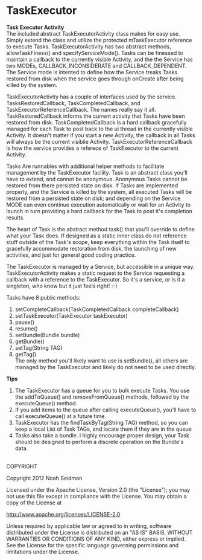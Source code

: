 TaskExecutor
===================

<b>Task Executor Activity</b><br>
The included abstract TaskExecutorActivity class makes for easy use. Simply extend the class and utilize the protected mTaskExecutor reference to execute Tasks. 
TaskExecutorActivity has two abstract methods, allowTaskFiness() and specifyServiceMode(). 
Tasks can be finessed to maintain a callback to the currently visible Activity, and 
the the Service has two MODEs, CALLBACK_INCONSIDERATE and CALLBACK_DEPENDENT. 
The Service mode is intented to define how the Service 
treaks Tasks restored from disk when the service goes through onCreate after being killed by the system.

TaskExecutorActivity has a couple of interfaces used by the service. TasksRestoredCallback, TaskCompletedCallback, 
and TaskExecutorReferenceCallback. The names really say it all. TaskRestoredCallback informs the current activity 
that Tasks have been restored from disk. TaskCompletedCallback is a hard callback gracefully managed for each Task 
to post back to the ui thread in the currently visible Activity. It doesn't matter if you start a new Activity, the callback 
in all Tasks will always be the current visibile Activity. TaskExecutorReferenceCallback is how the service provides 
a referece of TaskExecutor to the current Activity.

Tasks Are runnables with additional helper methods to facilitate management by the TaskExecutor facility. 
Task is an abstract class you'll have to extend, and cannot be anonymous. Anonymous Tasks cannot be restored from 
there persisted state on disk. If Tasks are implemented properly, and the Service is killed by the system, all executed 
Tasks will be restored from a persisted state on disk; and depending on the Service MODE can even continue execution 
automatically or wait for an Activity to launch in turn providing a hard callback for the Task to post it's completion 
results.

The heart of Task is the abstract method task() that you'll override to define what your Task does. If designed as a 
static inner class do not reference stuff outside of the Task's scope, keep everything within the Task itself to gracefully 
accommodate restoration from disk, the launching of new activities, and just for general good coding practice. 

The TaskExecutor is managed by a Service, but accessible in a unique way. TaskExecutorActivity makes a static request to the Service requesting a callback with a reference to 
the TaskExecutor. So it's a service, or is it a singleton, who know but it just feels right! :-)

Tasks have 8 public methods:<br>
1) setCompleteCallback(TaskCompletedCallback completeCallback)<br>
2) setTaskExecutor(TaskExecutor taskExecutor)<br>
3) pause()<br>
4) resume()<br>
5) setBundle(Bundle bundle)<br>
6) getBundle()<br>
7) setTag(String TAG)<br>
80) getTag()<br>
The only method you'll likely want to use is setBundle(), all others are managed by the TaskExecutor and likely do not need to be used directly.

<b>Tips</b><br>
1) The TaskExecutor has a queue for you to bulk execute Tasks. You use the addToQueue() and removeFromQueue() methods, 
followed by the executeQueue() method. <br>
2) If you add items to the queue after calling executeQueue(), you'll have to call executeQueue() at a future time. <br>
4) TaskExecutor has the findTaskByTag(String TAG) method, so you can keep a local List of Task TAGs, and locate them if they are in the queue<br>
5) Tasks also take a bundle. I highly encourage proper design, your Task should be designed to perform a discrete operation on the Bundle's data.
<br><br>

COPYRIGHT

Copyright 2012 Noah Seidman

Licensed under the Apache License, Version 2.0 (the "License"); you may not use this file except in compliance with the License. You may obtain a copy of the License at

http://www.apache.org/licenses/LICENSE-2.0

Unless required by applicable law or agreed to in writing, software distributed under the License is distributed on an "AS IS" BASIS, WITHOUT WARRANTIES OR CONDITIONS OF ANY KIND, either express or implied. See the License for the specific language governing permissions and limitations under the License.